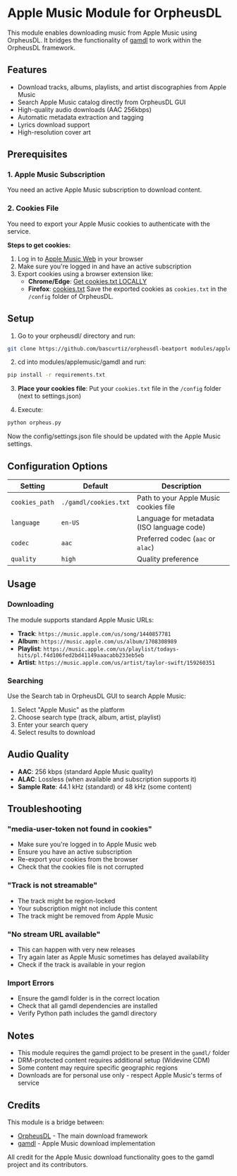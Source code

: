 # Apple Music Module for OrpheusDL

This module enables downloading music from Apple Music using OrpheusDL. It bridges the functionality of [gamdl](https://github.com/glomatico/gamdl) to work within the OrpheusDL framework.

## Features

- Download tracks, albums, playlists, and artist discographies from Apple Music
- Search Apple Music catalog directly from OrpheusDL GUI
- High-quality audio downloads (AAC 256kbps)
- Automatic metadata extraction and tagging
- Lyrics download support
- High-resolution cover art

## Prerequisites

### 1. Apple Music Subscription
You need an active Apple Music subscription to download content.

### 2. Cookies File
You need to export your Apple Music cookies to authenticate with the service.

**Steps to get cookies:**
1. Log in to [Apple Music Web](https://music.apple.com) in your browser
2. Make sure you're logged in and have an active subscription
3. Export cookies using a browser extension like:
   - **Chrome/Edge**: [Get cookies.txt LOCALLY](https://chrome.google.com/webstore/detail/get-cookiestxt-locally/cclelndahbckbenkjhflpdbgdldlbecc)
   - **Firefox**: [cookies.txt](https://addons.mozilla.org/en-US/firefox/addon/cookies-txt/)
Save the exported cookies as `cookies.txt` in the `/config` folder of OrpheusDL.

## Setup

1. Go to your orpheusdl/ directory and run:
```bash
git clone https://github.com/bascurtiz/orpheusdl-beatport modules/applemusic
```

2. cd into modules/applemusic/gamdl and run:
```bash
pip install -r requirements.txt
```

3. **Place your cookies file**: Put your `cookies.txt` file in the `/config` folder (next to settings.json)

4. Execute:
```bash
python orpheus.py
```
Now the config/settings.json file should be updated with the Apple Music settings.


## Configuration Options

| Setting | Default | Description |
|---------|---------|-------------|
| `cookies_path` | `./gamdl/cookies.txt` | Path to your Apple Music cookies file |
| `language` | `en-US` | Language for metadata (ISO language code) |
| `codec` | `aac` | Preferred codec (`aac` or `alac`) |
| `quality` | `high` | Quality preference |

## Usage

### Downloading
The module supports standard Apple Music URLs:

- **Track**: `https://music.apple.com/us/song/1440857781`
- **Album**: `https://music.apple.com/us/album/1708308989`
- **Playlist**: `https://music.apple.com/us/playlist/todays-hits/pl.f4d106fed2bd41149aaacabb233eb5eb`
- **Artist**: `https://music.apple.com/us/artist/taylor-swift/159260351`

### Searching
Use the Search tab in OrpheusDL GUI to search Apple Music:
1. Select "Apple Music" as the platform
2. Choose search type (track, album, artist, playlist)
3. Enter your search query
4. Select results to download

## Audio Quality

- **AAC**: 256 kbps (standard Apple Music quality)
- **ALAC**: Lossless (when available and subscription supports it)
- **Sample Rate**: 44.1 kHz (standard) or 48 kHz (some content)

## Troubleshooting

### "media-user-token not found in cookies"
- Make sure you're logged in to Apple Music web
- Ensure you have an active subscription
- Re-export your cookies from the browser
- Check that the cookies file is not corrupted

### "Track is not streamable"
- The track might be region-locked
- Your subscription might not include this content
- The track might be removed from Apple Music

### "No stream URL available"
- This can happen with very new releases
- Try again later as Apple Music sometimes has delayed availability
- Check if the track is available in your region

### Import Errors
- Ensure the gamdl folder is in the correct location
- Check that all gamdl dependencies are installed
- Verify Python path includes the gamdl directory

## Notes

- This module requires the gamdl project to be present in the `gamdl/` folder
- DRM-protected content requires additional setup (Widevine CDM)
- Some content may require specific geographic regions
- Downloads are for personal use only - respect Apple Music's terms of service

## Credits

This module is a bridge between:
- [OrpheusDL](https://github.com/bascurtiz/orpheusdl) - The main download framework
- [gamdl](https://github.com/glomatico/gamdl) - Apple Music download implementation

All credit for the Apple Music download functionality goes to the gamdl project and its contributors. 